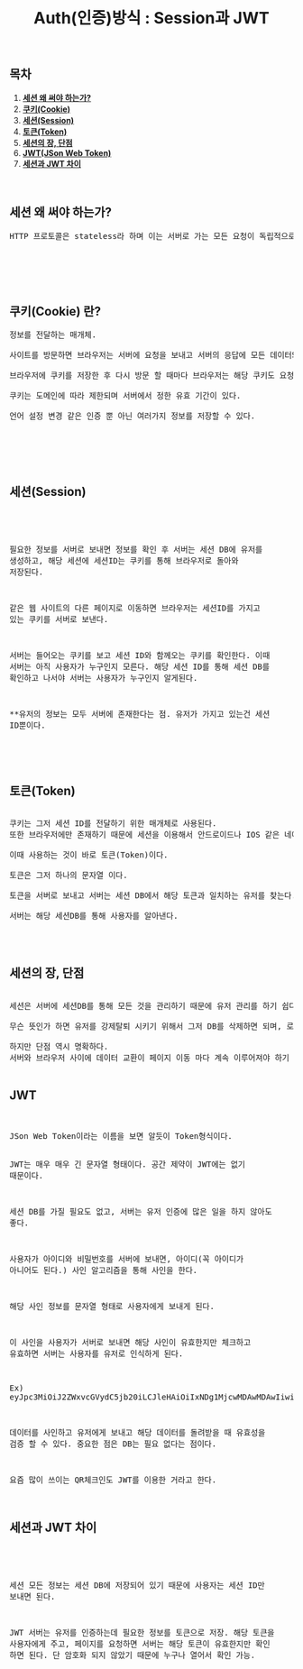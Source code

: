 <div align="center">
  <br />
  <h1>Auth(인증)방식 : Session과 JWT</h1>
  <br />
</div>

## 목차
1. [**세션 왜 써야 하는가?**](#1)
2. [**쿠키(Cookie)**](#2)
3. [**세션(Session)**](#3)
4. [**토큰(Token)**](#4)
5. [**세션의 장, 단점**](#5)
6. [**JWT(JSon Web Token)**](#6)
7. [**세션과 JWT 차이**](#7)

<br />

<div id="1"></div>

## 세션 왜 써야 하는가?

<pre>
HTTP 프로토콜은 stateless라 하며 이는 서버로 가는 모든 요청이 독립적으로 다뤄지기 때문에, 요청끼리 연결이 없고, 메모리가 없기 때문에 요청이 끝나면 서버는 사용자가 누구인지 알 수 없다. 라는 뜻이다. 따라서 이런 정보를 알리기 위해서 세션을 사용한다.



</pre>

<br/>

<div id="2"></div>

## 쿠키(Cookie) 란?

<pre>
정보를 전달하는 매개체.

사이트를 방문하면 브라우저는 서버에 요청을 보내고 서버의 응답에 모든 데이터와 사용자가 찾던 페이지 정보가 있고 브라우저에 저장하고자 하는 쿠키가 포함될 수 있다.

브라우저에 쿠키를 저장한 후 다시 방문 할 때마다 브라우저는 해당 쿠키도 요청과 함께 서버로 보낸다.

쿠키는 도메인에 따라 제한되며 서버에서 정한 유효 기간이 있다.

언어 설정 변경 같은 인증 뿐 아닌 여러가지 정보를 저장할 수 있다.



</pre>



<br />

<div id="3"></div>

## 세션(Session)
<br/>
<pre>

필요한 정보를 서버로 보내면 정보를 확인 후 서버는 세션 DB에 유저를 생성하고, 해당 세션에 세션ID는 쿠키를 통해 브라우저로 돌아와 저장된다.

같은 웹 사이트의 다른 페이지로 이동하면 브라우저는 세션ID를 가지고 있는 쿠키를 서버로 보낸다.

서버는 들어오는 쿠키를 보고 세션 ID와 함께오는 쿠키를 확인한다. 이때 서버는 아직 사용자가 누구인지 모른다. 해당 세션 ID를 통해 세션 DB를 확인하고 나서야 서버는 사용자가 누구인지 알게된다. 

**유저의 정보는 모두 서버에 존재한다는 점.
유저가 가지고 있는건 세션 ID뿐이다. 


</pre>

<br />

<div id="4"></div>

## 토큰(Token)

<pre>

쿠키는 그저 세션 ID를 전달하기 위한 매개체로 사용된다.
또한 브라우저에만 존재하기 때문에 세션을 이용해서 안드로이드나 IOS 같은 네이티브 앱을 만들 수 있지만 쿠키는 쓸 수 없다.

이때 사용하는 것이 바로 토큰(Token)이다.

토큰은 그저 하나의 문자열 이다.

토큰을 서버로 보내고 서버는 세션 DB에서 해당 토큰과 일치하는 유저를 찾는다.

서버는 해당 세션DB를 통해 사용자를 알아낸다.

</pre>

<br />

<div id="5"></div>

## 세션의 장, 단점


<pre>

세션은 서버에 세션DB를 통해 모든 것을 관리하기 때문에 유저 관리를 하기 쉽다. 

무슨 뜻인가 하면 유저를 강제탈퇴 시키기 위해서 그저 DB를 삭제하면 되며, 로그인 된 디바이스를 확인해 강제 로그아웃도 가능하고, 계정 공유 숫자를 제한 할 수 있다. 

하지만 단점 역시 명확하다.
서버와 브라우저 사이에 데이터 교환이 페이지 이동 마다 계속 이루어져야 하기 때문에 하는 일이 많아지고, DB를 통해 관리하기 때문에 DB를 구매하여 유지 해야하고, 유저가 늘어나면 그 규모가 기하급수적으로 커질 수 밖에 없다.

</pre>


<div id="6"></div>

## JWT

<br/>
<pre>
JSon Web Token이라는 이름을 보면 알듯이 Token형식이다.

JWT는 매우 매우 긴 문자열 형태이다. 공간 제약이 JWT에는 없기 때문이다.

세션 DB를 가질 필요도 없고, 서버는 유저 인증에 많은 일을 하지 않아도 좋다.

사용자가 아이디와 비밀번호를 서버에 보내면, 아이디(꼭 아이디가 아니어도 된다.) 사인 알고리즘을 통해 사인을 한다.

해당 사인 정보를 문자열 형태로 사용자에게 보내게 된다.

이 사인을 사용자가 서버로 보내면 해당 사인이 유효한지만 체크하고 유효하면 서버는 사용자를 유저로 인식하게 된다.

Ex) eyJpc3MiOiJ2ZWxvcGVydC5jb20iLCJleHAiOiIxNDg1MjcwMDAwMDAwIiwiaHR0cHM6Ly92ZWxvcGVydC5jb20vand0X2NsYWltcy9pc19hZG1pbiI6dHJ1ZSwidXNlcklkIjoiMTEwMjgzNzM3MjcxMDIiLCJ1c2VybmFtZSI6InZlbG9wZXJ0In0 

데이터를 사인하고 유저에게 보내고 해당 데이터를 돌려받을 때 유효성을 검증 할 수 있다. 
중요한 점은 DB는 필요 없다는 점이다.

요즘 많이 쓰이는 QR체크인도 JWT를 이용한 거라고 한다.

</pre>

<div id="7"></div>

## 세션과 JWT 차이

<br/>
<pre>

세션
모든 정보는 세션 DB에 저장되어 있기 때문에 사용자는 세션 ID만 보내면 된다.

JWT
서버는 유저를 인증하는데 필요한 정보를 토큰으로 저장.
해당 토큰을 사용자에게 주고, 페이지를 요청하면 서버는 해당 토큰이 유효한지만 확인 하면 된다.
단 암호화 되지 않았기 때문에 누구나 열어서 확인 가능.

</pre>
